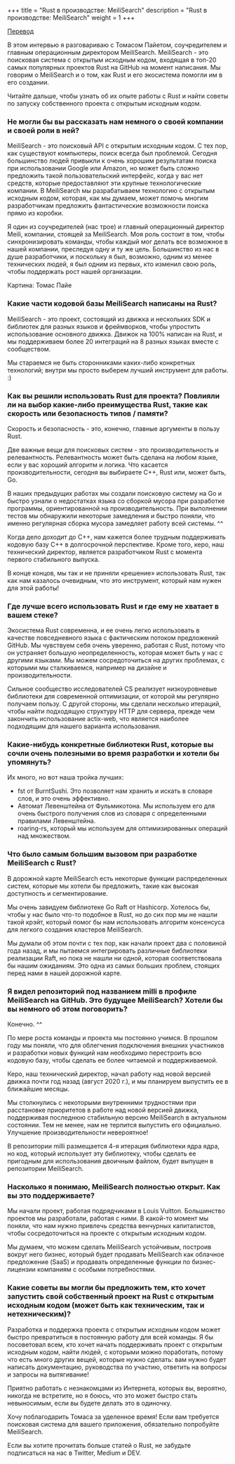 +++
title = "Rust в производстве: MeiliSearch"
description = "Rust в производстве: MeiliSearch"
weight = 1
+++

[Перевод](https://serokell.io/blog/rust-in-production-meilisearch)

В этом интервью я разговариваю с Томасом Пайетом, соучредителем и главным операционным директором MeiliSearch. MeiliSearch - это поисковая система с открытым исходным кодом, входящая в топ-20 самых популярных проектов Rust на GitHub на момент написания. Мы говорим о MeiliSearch и о том, как Rust и его экосистема помогли им в его создании.

Читайте дальше, чтобы узнать об их опыте работы с Rust и найти советы по запуску собственного проекта с открытым исходным кодом.

### Не могли бы вы рассказать нам немного о своей компании и своей роли в ней?

MeiliSearch - это поисковый API с открытым исходным кодом. С тех пор, как существуют компьютеры, поиск всегда был проблемой. Сегодня большинство людей привыкли к очень хорошим результатам поиска при использовании Google или Amazon, но может быть сложно предложить такой пользовательский интерфейс, когда у вас нет средств, которые предоставляют эти крупные технологические компании. В MeiliSearch мы разрабатываем технологию с открытым исходным кодом, которая, как мы думаем, может помочь многим разработчикам предложить фантастические возможности поиска прямо из коробки.

Я один из соучредителей (нас трое) и главный операционный директор Meili, компании, стоящей за MeiliSearch. Моя роль состоит в том, чтобы синхронизировать команды, чтобы каждый мог делать все возможное в нашей компании, преследуя одну и ту же цель. Большинство из нас в душе разработчики, и поскольку я был, возможно, одним из менее технических людей, я был одним из первых, кто изменил свою роль, чтобы поддержать рост нашей организации.

Картина: Томас Пайе

### Какие части кодовой базы MeiliSearch написаны на Rust?

MeiliSearch - это проект, состоящий из движка и нескольких SDK и библиотек для разных языков и фреймворков, чтобы упростить использование основного движка. Движок на 100% написан на Rust, и мы поддерживаем более 20 интеграций на 8 разных языках вместе с сообществом.

Мы стараемся не быть сторонниками каких-либо конкретных технологий; внутри мы просто выберем лучший инструмент для работы. :)

### Как вы решили использовать Rust для проекта? Повлияли ли на выбор какие-либо преимущества Rust, такие как скорость или безопасность типов / памяти?

Скорость и безопасность - это, конечно, главные аргументы в пользу Rust.

Две важные вещи для поисковых систем - это производительность и релевантность. Релевантность может быть сделана на любом языке, если у вас хороший алгоритм и логика. Что касается производительности, сегодня вы выбираете C++, Rust или, может быть, Go.

В наших предыдущих работах мы создали поисковую систему на Go и быстро узнали о недостатках языка со сборкой мусора при разработке программы, ориентированной на производительность. При выполнении тестов мы обнаружили некоторые замедления и быстро поняли, что именно регулярная сборка мусора замедляет работу всей системы. ^^

Когда дело доходит до C++, нам кажется более трудным поддерживать кодовую базу C++ в долгосрочной перспективе. Кроме того, керо, наш технический директор, является разработчиком Rust с момента первого стабильного выпуска.

В конце концов, мы так и не приняли «решение» использовать Rust, так как нам казалось очевидным, что это инструмент, который нам нужен для этой работы!

### Где лучше всего использовать Rust и где ему не хватает в вашем стеке?

Экосистема Rust современна, и ее очень легко использовать в качестве повседневного языка с фактическим потоком предложений GitHub. Мы чувствуем себя очень уверенно, работая с Rust, потому что он устраняет большую неопределенность, которая может быть у нас с другими языками. Мы можем сосредоточиться на других проблемах, с которыми мы сталкиваемся, например на дизайне и производительности.

Сильное сообщество исследователей CS реализует низкоуровневые библиотеки для современной оптимизации, от которой мы регулярно получаем пользу. С другой стороны, мы сделали несколько итераций, чтобы найти подходящую структуру HTTP для сервера, прежде чем закончить использование actix-web, что является наиболее подходящим для нашего варианта использования. 

### Какие-нибудь конкретные библиотеки Rust, которые вы сочли очень полезными во время разработки и хотели бы упомянуть?

Их много, но вот наша тройка лучших:

- fst от BurntSushi. Это позволяет нам хранить и искать в словаре слов, и это очень эффективно.
- Автомат Левенштейна от Фульмикотона. Мы используем его для очень быстрого получения слов из словаря с определенными правилами Левенштейна.
- roaring-rs, который мы используем для оптимизированных операций над множеством.

### Что было самым большим вызовом при разработке MeiliSearch с Rust?

В дорожной карте MeiliSearch есть некоторые функции распределенных систем, которые мы хотели бы предложить, такие как высокая доступность и сегментирование.

Мы очень завидуем библиотеке Go Raft от Hashicorp. Хотелось бы, чтобы у нас было что-то подобное в Rust, но до сих пор мы не нашли такой крэйт, который помог бы нам использовать алгоритм консенсуса для легкого создания кластеров MeiliSearch.

Мы думали об этом почти с тех пор, как начали проект два с половиной года назад, и мы пытаемся интегрировать различные библиотеки реализации Raft, но пока не нашли ни одной, которая соответствовала бы нашим ожиданиям. Это одна из самых больших проблем, стоящих перед нами в нашей дорожной карте.

### Я видел репозиторий под названием milli в профиле MeiliSearch на GitHub. Это будущее MeiliSearch? Хотели бы вы немного об этом поговорить?

Конечно. ^^

По мере роста команды и проекта мы постоянно учимся. В прошлом году мы поняли, что для облегчения подключения внешних участников и разработки новых функций нам необходимо перестроить всю кодовую базу, чтобы сделать ее более читаемой и поддерживаемой.

Керо, наш технический директор, начал работу над новой версией движка почти год назад (август 2020 г.), и мы планируем выпустить ее в ближайшие месяцы.

Мы столкнулись с некоторыми внутренними трудностями при расстановке приоритетов в работе над новой версией движка, поддерживая последнюю стабильную версию MeiliSearch в актуальном состоянии. Тем не менее, нам не терпится выпустить его официально. Улучшение производительности невероятное!

В репозитории milli размещается 4-я итерация библиотеки ядра ядра, но код, который использует эту библиотеку, чтобы сделать ее пригодным для использования двоичным файлом, будет выпущен в репозитории MeiliSearch.

### Насколько я понимаю, MeiliSearch полностью открыт. Как вы это поддерживаете?

Мы начали проект, работая подрядчиками в Louis Vuitton. Большинство проектов мы разработали, работая с ними. В какой-то момент мы поняли, что нам нужно привлечь средства венчурных капиталистов, чтобы сосредоточиться на проекте с открытым исходным кодом.

Мы думаем, что можем сделать MeiliSearch устойчивым, построив вокруг него бизнес, который будет продавать MeiliSearch как облачное предложение (SaaS) и продавать определенные функции по бизнес-лицензии компаниям с особыми потребностями.

### Какие советы вы могли бы предложить тем, кто хочет запустить свой собственный проект на Rust с открытым исходным кодом (может быть как техническим, так и нетехническим)?

Разработка и поддержка проекта с открытым исходным кодом может быстро превратиться в постоянную работу для всей команды. Я бы посоветовал всем, кто хочет начать поддерживать проект с открытым исходным кодом, найти людей, с которыми можно поработать, потому что есть много других вещей, которые нужно сделать: вам нужно будет написать документацию, руководства по участию, ответить на вопросы и запросы на вытягивание!

Приятно работать с незнакомцами из Интернета, которых вы, вероятно, никогда не встретите, но я боюсь, что это может быстро стать невыносимым, если вы будете делать это в одиночку.

Хочу поблагодарить Томаса за уделенное время! Если вам требуется поисковая система для вашего приложения, обязательно попробуйте MeiliSearch.

Если вы хотите прочитать больше статей о Rust, не забудьте подписаться на нас в Twitter, Medium и DEV. 